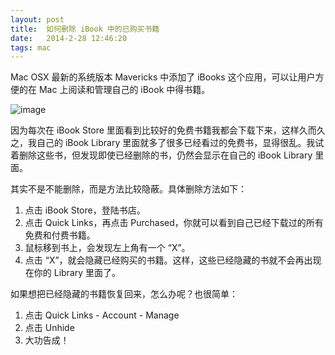 ```yaml
---
layout: post
title:  如何删除 iBook 中的已购买书籍
date:   2014-2-28 12:46:20
tags: mac
---
```

Mac OSX 最新的系统版本 Mavericks 中添加了 iBooks 这个应用，可以让用户方便的在 Mac 上阅读和管理自己的 iBook 中得书籍。

![image](http://that-boy.qiniudn.com/images/ibook.png)

因为每次在 iBook Store 里面看到比较好的免费书籍我都会下载下来，这样久而久之，我自己的 iBook Library 里面就多了很多已经看过的免费书，显得很乱。我试着删除这些书，但发现即使已经删除的书，仍然会显示在自己的 iBook Library 里面。

其实不是不能删除，而是方法比较隐蔽。具体删除方法如下：

1. 点击 iBook Store，登陆书店。
2. 点击 Quick Links，再点击 Purchased，你就可以看到自己已经下载过的所有免费和付费书籍。
3. 鼠标移到书上，会发现左上角有一个 “X”。
4. 点击 “X”，就会隐藏已经购买的书籍。这样，这些已经隐藏的书就不会再出现在你的 Library 里面了。

如果想把已经隐藏的书籍恢复回来，怎么办呢？也很简单：

1. 点击 Quick Links - Account - Manage
2. 点击 Unhide
3. 大功告成！